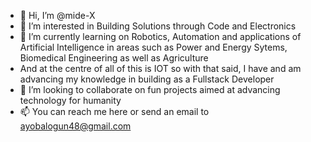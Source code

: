 - 👋 Hi, I’m @mide-X
- 👀 I’m interested in Building Solutions through Code and Electronics
- 🌱 I’m currently learning on Robotics, Automation and applications of Artificial Intelligence in areas such as Power and Energy Sytems, Biomedical Engineering as well as Agriculture 
- And at the centre of all of this is IOT so with that said, I have and am advancing my knowledge in building as a Fullstack Developer
- 💞️ I’m looking to collaborate on fun projects aimed at advancing technology for humanity
- 📫 You can reach me here or send an email to ayobalogun48@gmail.com
<!--- The Thanos of Code because: 'Data Structures and Algorithms', 'Data Science', 'Electronics', 'Web Development', 'Cloud Computing and Server Management' and 'Cyber Security'
--->


<!---
mide-X/mide-X is a ✨ special ✨ repository because its `README.md` (this file) appears on your GitHub profile.
You can click the Preview link to take a look at your changes.
--->
